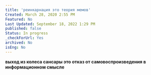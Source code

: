 ```yaml
---
title: 'реинкарнация это теория мемов'
Created: March 28, 2020 2:55 PM
Featured: No
Last Updated: September 18, 2022 1:29 PM
published: false
Status: In progress
_checkForUrl: Yes
archived: No
isEng: No
---
```


**выход из колеса сансары это отказ от самовоспроизведения в информационном смысле**
